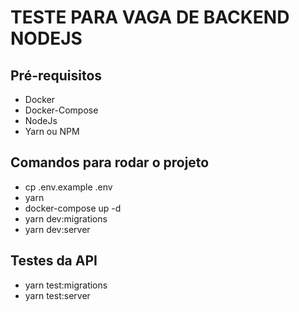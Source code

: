 # TESTE PARA VAGA DE BACKEND NODEJS

## Pré-requisitos

- Docker
- Docker-Compose
- NodeJs
- Yarn ou NPM

## Comandos para rodar o projeto

- cp .env.example .env
- yarn
- docker-compose up -d
- yarn dev:migrations
- yarn dev:server

## Testes da API

- yarn test:migrations
- yarn test:server
